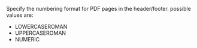 Specify the numbering format for PDF pages in the header/footer.
				possible values are:

- LOWERCASEROMAN
- UPPERCASEROMAN
- NUMERIC